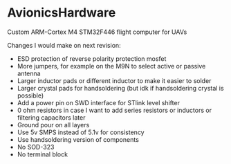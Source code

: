 # AvionicsHardware

Custom ARM-Cortex M4 STM32F446 flight computer for UAVs

Changes I would make on next revision:
- ESD protection of reverse polarity protection mosfet
- More jumpers, for example on the M9N to select active or passive antenna
- Larger inductor pads or different inductor to make it easier to solder
- Larger crystal pads for handsoldering (but idk if handsoldering crystal is possible)
- Add a power pin on SWD interface for STlink level shifter
- 0 ohm resistors in case I want to add series resistors or inductors or filtering capacitors later
- Ground pour on all layers
- Use 5v SMPS instead of 5.1v for consistency
- Use handsoldering version of components
- No SOD-323
- No terminal block
